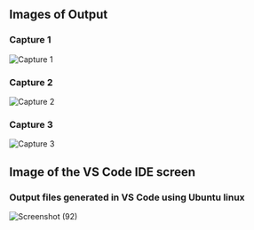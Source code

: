 ## Images of Output
### Capture 1
![Capture 1](https://user-images.githubusercontent.com/98948360/157349030-5a7a5b19-b2b3-449a-bbe8-b68e77f14cef.png)
### Capture 2
![Capture 2](https://user-images.githubusercontent.com/98948360/157348956-8a5c8bcc-757e-4179-93e3-258c50f13bd6.png)
### Capture 3
![Capture 3](https://user-images.githubusercontent.com/98948360/157348941-5fed8258-516f-4d5d-a704-6b1334fd1607.png)
## Image of the VS Code IDE screen
### Output files generated in VS Code using Ubuntu linux
![Screenshot (92)](https://user-images.githubusercontent.com/98948360/157360645-8c20618f-59ea-49a3-a855-1de18109cc95.png)




